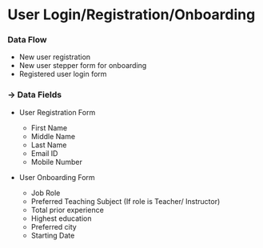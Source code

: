 # User Login/Registration/Onboarding

### Data Flow

* New user registration
* New user stepper form for onboarding
* Registered user login form

### →  Data Fields
* User Registration Form
  * First Name
  * Middle Name
  * Last Name
  * Email ID
  * Mobile Number

* User Onboarding Form
  * Job Role
  * Preferred Teaching Subject (If role is Teacher/ Instructor)
  * Total prior experience
  * Highest education
  * Preferred city
  * Starting Date




